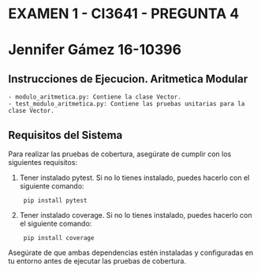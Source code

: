 # EXAMEN 1 - CI3641 - PREGUNTA 4
# Jennifer Gámez 16-10396

## Instrucciones de Ejecucion. Aritmetica Modular

    - modulo_aritmetica.py: Contiene la clase Vector.
    - test_modulo_aritmetica.py: Contiene las pruebas unitarias para la clase Vector.


## Requisitos del Sistema

Para realizar las pruebas de cobertura, asegúrate de cumplir con los siguientes requisitos:

1. Tener instalado pytest. Si no lo tienes instalado, puedes hacerlo con el siguiente comando:

    ``` pip install pytest```

2. Tener instalado coverage. Si no lo tienes instalado, puedes hacerlo con el siguiente comando:

    ``` pip install coverage```

Asegúrate de que ambas dependencias estén instaladas y configuradas en tu entorno antes de ejecutar las pruebas de cobertura.